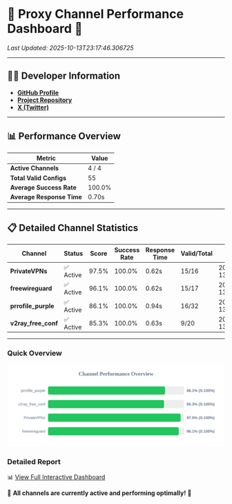 # 🌟 Proxy Channel Performance Dashboard 🌟

_Last Updated: 2025-10-13T23:17:46.306725_

---

## 👩‍💻 Developer Information

- **[GitHub Profile](https://github.com/4n0nymou3)**  
- **[Project Repository](https://github.com/4n0nymou3/multi-proxy-config-fetcher)**  
- **[X (Twitter)](https://x.com/4n0nymou3)**  

---

## 📊 Performance Overview

| Metric                | Value       |
|-----------------------|-------------|
| **Active Channels**   | 4 / 4       |
| **Total Valid Configs** | 55          |
| **Average Success Rate** | 100.0%      |
| **Average Response Time** | 0.70s       |

---

## 📋 Detailed Channel Statistics

| Channel          | Status     | Score  | Success Rate | Response Time | Valid/Total | Last Success               |
|------------------|------------|--------|--------------|---------------|-------------|----------------------------|
| **PrivateVPNs**  | ✅ Active  | 97.5%  | 100.0% | 0.62s         | 15/16       | 2025-10-13T23:17:45.658382 |
| **freewireguard**  | ✅ Active  | 96.1%  | 100.0% | 0.62s         | 15/17       | 2025-10-13T23:17:46.305051 |
| **prrofile_purple**  | ✅ Active  | 86.1%  | 100.0% | 0.94s         | 16/32       | 2025-10-13T23:17:44.319207 |
| **v2ray_free_conf**  | ✅ Active  | 85.3%  | 100.0% | 0.63s         | 9/20       | 2025-10-13T23:17:44.998310 |

---

### Quick Overview
<div align="center">
  <a href="https://raw.githubusercontent.com/nullluser/NullRepo/refs/heads/main/assets/channel_stats_chart.svg">
    <img src="https://raw.githubusercontent.com/nullluser/NullRepo/refs/heads/main/assets/channel_stats_chart.svg" alt="Source Performance Statistics" width="800">
  </a>
</div>

### Detailed Report
📊 [View Full Interactive Dashboard](https://htmlpreview.github.io/?https://github.com/nullluser/NullRepo/blob/main/assets/performance_report.html)

🎉 **All channels are currently active and performing optimally!** 🎉
